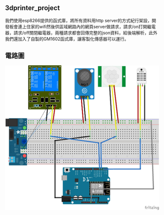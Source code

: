 3dprinter_project
----------------------------------
我們使用esp8266提供的函式庫，將所有資料用http server的方式紀行架設，開發板會連上住家的wifi然後供區域網路內的網頁server做請求，請求/on打開繼電器，請求/off關閉繼電器，兩種請求都會回傳完整的json資料，給後端解析，此外我們還加入了自製的GM1602函式庫，讓客製化傳感器可以運行。

電路圖
----------------------------------
![電路圖](./Circuits.jpg)
